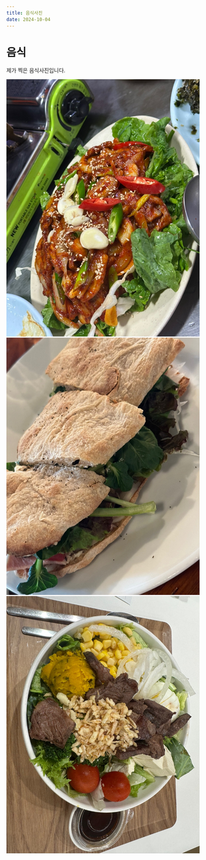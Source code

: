 ```yaml
---
title: 음식사진
date: 2024-10-04
---
```


# 음식

제가 찍은 음식사진입니다.

![음식](food1.jpg)
![음식](food2.jpg)
![음식](food3.jpg)
